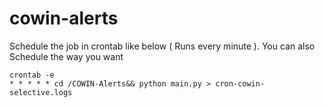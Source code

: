 # cowin-alerts

Schedule the job in crontab like below ( Runs every minute ). You can also Schedule the way you want 
```
crontab -e
* * * * * cd /COWIN-Alerts&& python main.py > cron-cowin-selective.logs
```
